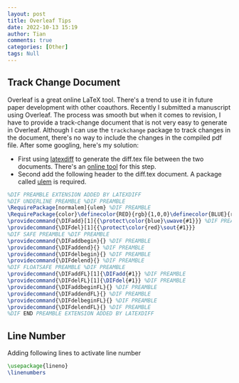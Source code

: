 ```yaml
---
layout: post
title: Overleaf Tips
date: 2022-10-13 15:19
author: Tian
comments: true
categories: [Other]
tags: Null
---
```

## Track Change Document
Overleaf is a great online LaTeX tool. There's a trend to use it in future paper development with other coauthors. Recently I submitted a manuscript using Overleaf. The process was smooth but when it comes to revision, I have to provide a track-change document that is not very easy to generate in Overleaf. Although I can use the `trackchange` package to track changes in the document, there's no way to include the changes in the compiled pdf file. After some googling, here's my solution:
- First using [latexdiff](http://www.ctan.org/pkg/latexdiff) to generate the diff.tex file between the two documents. There's an [online tool](https://3142.nl/latex-diff/) for this step.
- Second add the following header to the diff.tex document. A package called [ulem](https://ctan.org/pkg/ulem) is required.
```latex
%DIF PREAMBLE EXTENSION ADDED BY LATEXDIFF
%DIF UNDERLINE PREAMBLE %DIF PREAMBLE
\RequirePackage[normalem]{ulem} %DIF PREAMBLE
\RequirePackage{color}\definecolor{RED}{rgb}{1,0,0}\definecolor{BLUE}{rgb}{0,0,1} %DIF PREAMBLE
\providecommand{\DIFadd}[1]{{\protect\color{blue}\uwave{#1}}} %DIF PREAMBLE
\providecommand{\DIFdel}[1]{{\protect\color{red}\sout{#1}}}                      %DIF PREAMBLE
%DIF SAFE PREAMBLE %DIF PREAMBLE
\providecommand{\DIFaddbegin}{} %DIF PREAMBLE
\providecommand{\DIFaddend}{} %DIF PREAMBLE
\providecommand{\DIFdelbegin}{} %DIF PREAMBLE
\providecommand{\DIFdelend}{} %DIF PREAMBLE
%DIF FLOATSAFE PREAMBLE %DIF PREAMBLE
\providecommand{\DIFaddFL}[1]{\DIFadd{#1}} %DIF PREAMBLE
\providecommand{\DIFdelFL}[1]{\DIFdel{#1}} %DIF PREAMBLE
\providecommand{\DIFaddbeginFL}{} %DIF PREAMBLE
\providecommand{\DIFaddendFL}{} %DIF PREAMBLE
\providecommand{\DIFdelbeginFL}{} %DIF PREAMBLE
\providecommand{\DIFdelendFL}{} %DIF PREAMBLE
%DIF END PREAMBLE EXTENSION ADDED BY LATEXDIFF
```

## Line Number
Adding following lines to activate line number
```latex
\usepackage{lineno}
\linenumbers
```